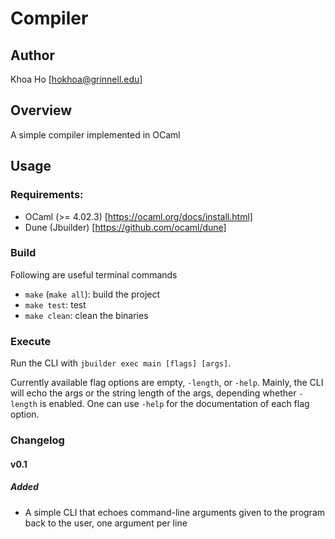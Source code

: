 Compiler
==========

Author
------

Khoa Ho [hokhoa@grinnell.edu]


Overview
--------

A simple compiler implemented in OCaml


Usage
-----

### Requirements:
* OCaml (>= 4.02.3) [https://ocaml.org/docs/install.html]
* Dune (Jbuilder) [https://github.com/ocaml/dune]

### Build
Following are useful terminal commands
* `make` (`make all`): build the project
* `make test`: test
* `make clean`: clean the binaries

### Execute
Run the CLI with `jbuilder exec main [flags] [args]`.

Currently available flag options are empty, `-length`, or `-help`. Mainly, the CLI will echo the args or the string length of the args, depending whether `-length` is enabled. One can use `-help` for the documentation of each flag option.

### Changelog
#### v0.1
##### Added
- A simple CLI that echoes command-line arguments given to the program back to the user, one argument per line
